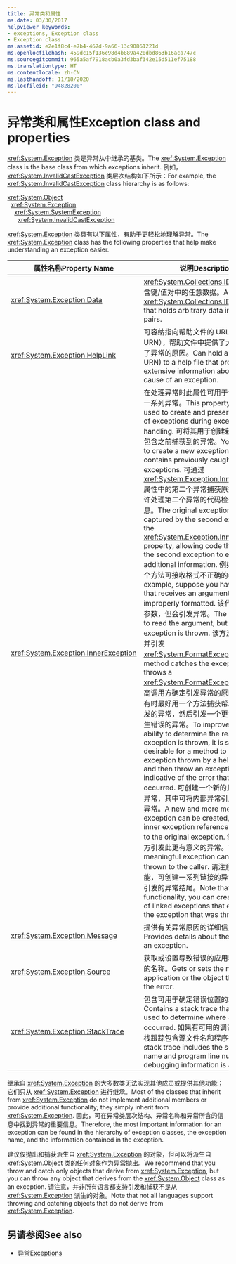 ```yaml
---
title: 异常类和属性
ms.date: 03/30/2017
helpviewer_keywords:
- exceptions, Exception class
- Exception class
ms.assetid: e2e1f8c4-e7b4-467d-9a66-13c90861221d
ms.openlocfilehash: 459dc15f136c98d4b889a420dbd863b16aca747c
ms.sourcegitcommit: 965a5af7918acb0a3fd3baf342e15d511ef75188
ms.translationtype: HT
ms.contentlocale: zh-CN
ms.lasthandoff: 11/18/2020
ms.locfileid: "94828200"
---
```

# <a name="exception-class-and-properties"></a><span data-ttu-id="0ac5c-102">异常类和属性</span><span class="sxs-lookup"><span data-stu-id="0ac5c-102">Exception class and properties</span></span>

<span data-ttu-id="0ac5c-103"><xref:System.Exception> 类是异常从中继承的基类。</span><span class="sxs-lookup"><span data-stu-id="0ac5c-103">The <xref:System.Exception> class is the base class from which exceptions inherit.</span></span> <span data-ttu-id="0ac5c-104">例如，<xref:System.InvalidCastException> 类层次结构如下所示：</span><span class="sxs-lookup"><span data-stu-id="0ac5c-104">For example, the <xref:System.InvalidCastException> class hierarchy is as follows:</span></span>

<xref:System.Object>\
&nbsp;&nbsp;<xref:System.Exception>\
&nbsp;&nbsp;&nbsp;&nbsp;<xref:System.SystemException>\
&nbsp;&nbsp;&nbsp;&nbsp;&nbsp;&nbsp;<xref:System.InvalidCastException>

<span data-ttu-id="0ac5c-105"><xref:System.Exception> 类具有以下属性，有助于更轻松地理解异常。</span><span class="sxs-lookup"><span data-stu-id="0ac5c-105">The <xref:System.Exception> class has the following properties that help make understanding an exception easier.</span></span>

| <span data-ttu-id="0ac5c-106">属性名称</span><span class="sxs-lookup"><span data-stu-id="0ac5c-106">Property Name</span></span> | <span data-ttu-id="0ac5c-107">说明</span><span class="sxs-lookup"><span data-stu-id="0ac5c-107">Description</span></span> |
| ------------- | ----------- |
| <xref:System.Exception.Data> | <span data-ttu-id="0ac5c-108"><xref:System.Collections.IDictionary> 包含键/值对中的任意数据。</span><span class="sxs-lookup"><span data-stu-id="0ac5c-108">An <xref:System.Collections.IDictionary> that holds arbitrary data in key-value pairs.</span></span> |
| <xref:System.Exception.HelpLink> | <span data-ttu-id="0ac5c-109">可容纳指向帮助文件的 URL（或 URN），帮助文件中提供了大量信息说明了异常的原因。</span><span class="sxs-lookup"><span data-stu-id="0ac5c-109">Can hold a URL (or URN) to a help file that provides extensive information about the cause of an exception.</span></span> |
| <xref:System.Exception.InnerException> | <span data-ttu-id="0ac5c-110">在处理异常时此属性可用于创建和保留一系列异常。</span><span class="sxs-lookup"><span data-stu-id="0ac5c-110">This property can be used to create and preserve a series of exceptions during exception handling.</span></span> <span data-ttu-id="0ac5c-111">可将其用于创建新异常，其中包含之前捕获到的异常。</span><span class="sxs-lookup"><span data-stu-id="0ac5c-111">You can use it to create a new exception that contains previously caught exceptions.</span></span> <span data-ttu-id="0ac5c-112">可通过 <xref:System.Exception.InnerException> 属性中的第二个异常捕获原始异常，允许处理第二个异常的代码检查其他信息。</span><span class="sxs-lookup"><span data-stu-id="0ac5c-112">The original exception can be captured by the second exception in the <xref:System.Exception.InnerException> property, allowing code that handles the second exception to examine the additional information.</span></span> <span data-ttu-id="0ac5c-113">例如，假设有一个方法可接收格式不正确的参数。</span><span class="sxs-lookup"><span data-stu-id="0ac5c-113">For example, suppose you have a method that receives an argument that's improperly formatted.</span></span>  <span data-ttu-id="0ac5c-114">该代码尝试读取参数，但会引发异常。</span><span class="sxs-lookup"><span data-stu-id="0ac5c-114">The code tries to read the argument, but an exception is thrown.</span></span> <span data-ttu-id="0ac5c-115">该方法会捕获异常并引发 <xref:System.FormatException>。</span><span class="sxs-lookup"><span data-stu-id="0ac5c-115">The method catches the exception and throws a <xref:System.FormatException>.</span></span> <span data-ttu-id="0ac5c-116">若要提高调用方确定引发异常的原因的能力，有时最好用一个方法捕获帮助器例程引发的异常，然后引发一个更能说明已发生错误的异常。</span><span class="sxs-lookup"><span data-stu-id="0ac5c-116">To improve the caller's ability to determine the reason an exception is thrown, it is sometimes desirable for a method to catch an exception thrown by a helper routine and then throw an exception more indicative of the error that has occurred.</span></span> <span data-ttu-id="0ac5c-117">可创建一个新的且更有意义的异常，其中可将内部异常引用设为原始异常。</span><span class="sxs-lookup"><span data-stu-id="0ac5c-117">A new and more meaningful exception can be created, where the inner exception reference can be set to the original exception.</span></span> <span data-ttu-id="0ac5c-118">然后可向调用方引发此更有意义的异常。</span><span class="sxs-lookup"><span data-stu-id="0ac5c-118">This more meaningful exception can then be thrown to the caller.</span></span> <span data-ttu-id="0ac5c-119">请注意，使用此功能，可创建一系列链接的异常，以最先引发的异常结尾。</span><span class="sxs-lookup"><span data-stu-id="0ac5c-119">Note that with this functionality, you can create a series of linked exceptions that ends with the exception that was thrown first.</span></span> |
| <xref:System.Exception.Message> | <span data-ttu-id="0ac5c-120">提供有关异常原因的详细信息。</span><span class="sxs-lookup"><span data-stu-id="0ac5c-120">Provides details about the cause of an exception.</span></span>
| <xref:System.Exception.Source> | <span data-ttu-id="0ac5c-121">获取或设置导致错误的应用程序或对象的名称。</span><span class="sxs-lookup"><span data-stu-id="0ac5c-121">Gets or sets the name of the application or the object that causes the error.</span></span> |
| <xref:System.Exception.StackTrace>| <span data-ttu-id="0ac5c-122">包含可用于确定错误位置的堆栈跟踪。</span><span class="sxs-lookup"><span data-stu-id="0ac5c-122">Contains a stack trace that can be used to determine where an error occurred.</span></span> <span data-ttu-id="0ac5c-123">如果有可用的调试信息，则堆栈跟踪包含源文件名和程序行号。</span><span class="sxs-lookup"><span data-stu-id="0ac5c-123">The stack trace includes the source file name and program line number if debugging information is available.</span></span> |

<span data-ttu-id="0ac5c-124">继承自 <xref:System.Exception> 的大多数类无法实现其他成员或提供其他功能；它们只从 <xref:System.Exception> 进行继承。</span><span class="sxs-lookup"><span data-stu-id="0ac5c-124">Most of the classes that inherit from <xref:System.Exception> do not implement additional members or provide additional functionality; they simply inherit from <xref:System.Exception>.</span></span> <span data-ttu-id="0ac5c-125">因此，可在异常类层次结构、异常名称和异常所含的信息中找到异常的重要信息。</span><span class="sxs-lookup"><span data-stu-id="0ac5c-125">Therefore, the most important information for an exception can be found in the hierarchy of exception classes, the exception name, and the information contained in the exception.</span></span>

<span data-ttu-id="0ac5c-126">建议仅抛出和捕获派生自 <xref:System.Exception> 的对象，但可以将派生自 <xref:System.Object> 类的任何对象作为异常抛出。</span><span class="sxs-lookup"><span data-stu-id="0ac5c-126">We recommend that you throw and catch only objects that derive from <xref:System.Exception>, but you can throw any object that derives from the <xref:System.Object> class as an exception.</span></span> <span data-ttu-id="0ac5c-127">请注意，并非所有语言都支持引发和捕获不是从 <xref:System.Exception> 派生的对象。</span><span class="sxs-lookup"><span data-stu-id="0ac5c-127">Note that not all languages support throwing and catching objects that do not derive from <xref:System.Exception>.</span></span>
  
## <a name="see-also"></a><span data-ttu-id="0ac5c-128">另请参阅</span><span class="sxs-lookup"><span data-stu-id="0ac5c-128">See also</span></span>

- [<span data-ttu-id="0ac5c-129">异常</span><span class="sxs-lookup"><span data-stu-id="0ac5c-129">Exceptions</span></span>](index.md)
